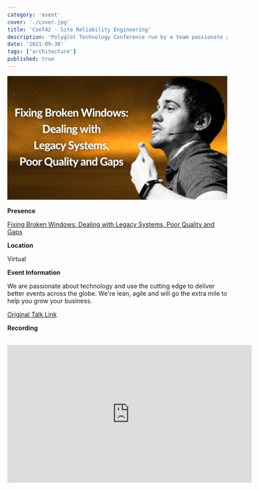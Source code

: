 ```yaml
---
category: 'event'
cover: './cover.jpg'
title: 'Conf42 - Site Reliability Engineering'
description: 'Polyglot Technology Conference run by a team passionate about technology and use the cutting edge to deliver better events across the globe.'
date: '2021-09-30'
tags: ['architecture']
published: true
---
```

![cover](./cover.jpg)

**Presence**

[Fixing Broken Windows: Dealing with Legacy Systems, Poor Quality and Gaps](https://dvinnik.dev/presentations/2018/dealing-with-legacy-systems)

**Location**

Virtual

**Event Information**

We are passionate about technology and use the cutting edge to deliver better events across the globe. We're lean, agile and will go the extra mile to help you grow your business.

[Original Talk Link](https://www.conf42.com/Site_Reliability_Engineering_2021_Dmitry_Vinnik_broken_windows_legacy_systems__poor_quality_gaps)


**Recording**

<br>

<iframe width="560" height="315" src="https://www.youtube.com/embed/tCT-LSbF-uU" title="YouTube video player" frameborder="0" allow="accelerometer; autoplay; clipboard-write; encrypted-media; gyroscope; picture-in-picture" allowfullscreen></iframe>

<br>
